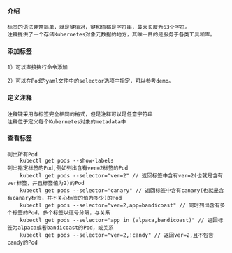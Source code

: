 #### 介绍

    标签的语法非常简单，就是键值对，键和值都是字符串，最大长度为63个字符。
    注释提供了一个存储Kubernetes对象元数据的地方，其唯一目的是服务于各类工具和库。

#### 添加标签

    1）可以直接执行命令添加

    2）可以在Pod的yaml文件中的selector选项中指定，可以参考demo。

#### 定义注释

    注释键采用与标签完全相同的格式，但是注释可以是任意字符串
    注释位于定义每个Kubernetes对象的metadata中

#### 查看标签

    列出所有Pod
        kubectl get pods --show-labels
    列出指定标签的Pod,例如列出含有ver=2标签的Pod
        kubectl get pods --selector="ver=2" // 返回标签中含有ver=2(也就是含有ver标签，并且标签值为2)的Pod
        kubectl get pods --selector="canary" // 返回标签中含有canary(也就是含有canary标签，并不关心标签的值为多少)的Pod
        kubectl get pods --selector="ver=2,app=bandicoast" // 同时列出含有多个标签的Pod，多个标签以逗号分隔，与关系
        kubectl get pods --selector="app in (alpaca,bandicoast)" // 返回标签为alpaca或者bandicoast的Pod，或关系
        kubectl get pods --selector="ver=2,!candy" // 返回ver=2,且不包含candy的Pod
    